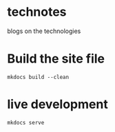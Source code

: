 # technotes
blogs on the technologies

# Build the site file

```
mkdocs build --clean
```

# live development

```
mkdocs serve
```